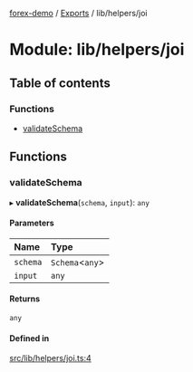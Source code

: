 [forex-demo](../README.md) / [Exports](../modules.md) / lib/helpers/joi

# Module: lib/helpers/joi

## Table of contents

### Functions

- [validateSchema](lib_helpers_joi.md#validateschema)

## Functions

### validateSchema

▸ **validateSchema**(`schema`, `input`): `any`

#### Parameters

| Name     | Type             |
| :------- | :--------------- |
| `schema` | `Schema`<`any`\> |
| `input`  | `any`            |

#### Returns

`any`

#### Defined in

[src/lib/helpers/joi.ts:4](https://github.com/suphero/forex-demo/blob/e73074c/src/lib/helpers/joi.ts#L4)
